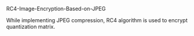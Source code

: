 RC4-Image-Encryption-Based-on-JPEG

While implementing JPEG compression, RC4 algorithm is used to encrypt quantization matrix.
